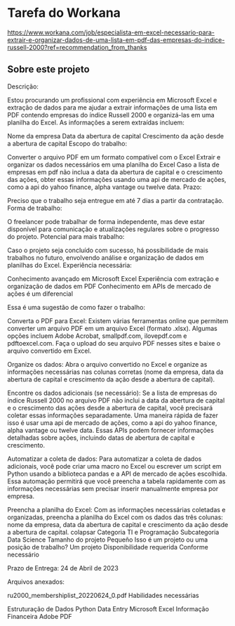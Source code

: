 

Tarefa do Workana
=================

https://www.workana.com/job/especialista-em-excel-necessario-para-extrair-e-organizar-dados-de-uma-lista-em-pdf-das-empresas-do-indice-russell-2000?ref=recommendation_from_thanks


Sobre este projeto
------------------

Descrição:

Estou procurando um profissional com experiência em Microsoft Excel e extração de dados para me ajudar a extrair informações de uma lista em PDF contendo empresas do índice Russell 2000 e organizá-las em uma planilha do Excel. As informações a serem extraídas incluem:

Nome da empresa
Data da abertura de capital
Crescimento da ação desde a abertura de capital
Escopo do trabalho:

Converter o arquivo PDF em um formato compatível com o Excel
Extrair e organizar os dados necessários em uma planilha do Excel
Caso a lista de empresas em pdf não inclua a data da abertura de capital e o crescimento das ações, obter essas informações usando uma api de mercado de ações, como a api do yahoo finance, alpha vantage ou twelve data.
Prazo:

Preciso que o trabalho seja entregue em até 7 dias a partir da contratação.
Forma de trabalho:

O freelancer pode trabalhar de forma independente, mas deve estar disponível para comunicação e atualizações regulares sobre o progresso do projeto.
Potencial para mais trabalho:

Caso o projeto seja concluído com sucesso, há possibilidade de mais trabalhos no futuro, envolvendo análise e organização de dados em planilhas do Excel.
Experiência necessária:

Conhecimento avançado em Microsoft Excel
Experiência com extração e organização de dados em PDF
Conhecimento em APIs de mercado de ações é um diferencial

Essa é uma sugestão de como fazer o trabalho:

Converta o PDF para Excel:
Existem várias ferramentas online que permitem converter um arquivo PDF em um arquivo Excel (formato .xlsx). Algumas opções incluem Adobe Acrobat, smallpdf.com, ilovepdf.com e pdftoexcel.com. Faça o upload do seu arquivo PDF nesses sites e baixe o arquivo convertido em Excel.

Organize os dados:
Abra o arquivo convertido no Excel e organize as informações necessárias nas colunas corretas (nome da empresa, data da abertura de capital e crescimento da ação desde a abertura de capital).

Encontre os dados adicionais (se necessário):
Se a lista de empresas do índice Russell 2000 no arquivo PDF não inclui a data da abertura de capital e o crescimento das ações desde a abertura de capital, você precisará coletar essas informações separadamente. Uma maneira rápida de fazer isso é usar uma api de mercado de ações, como a api do yahoo finance, alpha vantage ou twelve data. Essas APIs podem fornecer informações detalhadas sobre ações, incluindo datas de abertura de capital e crescimento.

Automatizar a coleta de dados:
Para automatizar a coleta de dados adicionais, você pode criar uma macro no Excel ou escrever um script em Python usando a biblioteca pandas e a API de mercado de ações escolhida. Essa automação permitirá que você preencha a tabela rapidamente com as informações necessárias sem precisar inserir manualmente empresa por empresa.

Preencha a planilha do Excel:
Com as informações necessárias coletadas e organizadas, preencha a planilha do Excel com os dados das três colunas: nome da empresa, data da abertura de capital e crescimento da ação desde a abertura de capital. colapsar
Categoria TI e Programação
Subcategoria Data Science
Tamanho do projeto Pequeño
Isso é um projeto ou uma posição de trabalho? Um projeto
Disponibilidade requerida Conforme necessário

Prazo de Entrega: 24 de Abril de 2023


Arquivos anexados:

ru2000_membershiplist_20220624_0.pdf 
Habilidades necessárias

Estruturação de Dados Python Data Entry Microsoft Excel Informação Financeira Adobe PDF